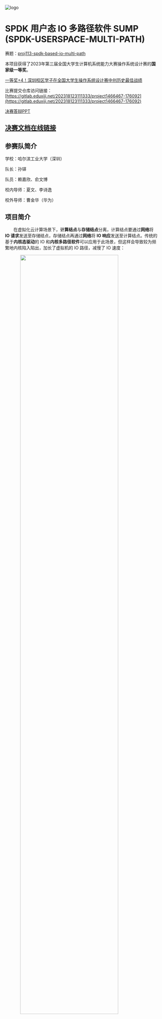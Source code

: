 ![logo](assets/logo.jpg)

# SPDK 用户态 IO 多路径软件 SUMP (SPDK-USERSPACE-MULTI-PATH)

赛题：[proj113-spdk-based-io-multi-path](https://github.com/oscomp/proj113-spdk-based-io-multi-path)

本项目获得了2023年第三届全国大学生计算机系统能力大赛操作系统设计赛的**国家级一等奖**。

[一等奖+4！深圳校区学子在全国大学生操作系统设计赛中创历史最佳战绩](https://www.hitsz.edu.cn/article/view/id-142937.html)

比赛提交仓库访问链接：[https://gitlab.eduxiji.net/202318123111333/project1466467-176092](https://gitlab.eduxiji.net/202318123111333/project1466467-176092)

[决赛答辩PPT](./决赛答辩PPT.pptx)

## [决赛文档在线链接](https://bugmaker-proj113.gitee.io)

## 参赛队简介

学校：哈尔滨工业大学（深圳）

队长：孙铎

队员：赖嘉欣、俞文博

校内导师：夏文、李诗逸

校外导师：曹金华（华为）

## 项目简介

&nbsp;&nbsp;&nbsp;&nbsp;&nbsp;&nbsp;&nbsp;在虚拟化云计算场景下，**计算结点**与**存储结点**分离，计算结点要通过**网络**将 **IO 请求**发送至存储结点，存储结点再通过**网络**将 **IO 响应**发送至计算结点。传统的基于**内核态驱动**的 IO 和**内核多路径软件**可以应用于此场景，但这样会导致较为频繁地内核陷入陷出，加长了虚拟机的 IO 路径，减慢了 IO 速度：

<img src="assets/blank.png" width="10%" height="0"/><img src="assets/fig1-传统内核多路径.png" width="80%" />

<img src="assets/blank.png" width="40%" height="0"/>图1 传统内核多路径的方案

&nbsp;&nbsp;&nbsp;&nbsp;&nbsp;&nbsp;&nbsp;为了提升计算结点虚拟机的 IO 性能，虚拟机 IO 通常会经过**用户态组件 SPDK** 处理，也就是使用 **Vhost-user 协议**，绕过主机内核。一方面，这种方式**缩短了虚拟机 IO 路径**，减少了 **CPU 陷入陷出**；另一方面，IO 不经过 Linux 内核，也就无法使用 Linux 内核提供的 **IO 多路径**方案。

&nbsp;&nbsp;&nbsp;&nbsp;&nbsp;&nbsp;&nbsp;将上述场景具体一点来讲，在存储结点，可以使用 **SPDK NVMe-oF Target** 提供远程的 IO 功能，在计算结点，可以使用 **QEMU 以及 SPDK Vhost Target** 为虚拟机处理 IO，其中 SPDK Vhost Target 既作为半虚拟化 QEMU 进行磁盘 IO 的后端，又负责连接远程存储结点的 SPDK NVMe-oF Target，如图2所示：

<img src="assets/blank.png" width="10%" height="0"/><img src="assets/fig2-mp1.png" width="80%" />

<img src="assets/blank.png" width="40%" height="0"/>图2 SPDK 原生无多路径的方案

&nbsp;&nbsp;&nbsp;&nbsp;&nbsp;&nbsp;&nbsp;在这样的场景下，用户态 SPDK 驱动**无法使用 Linux 内核的多路径方案**来管理多条 IO 路径，并且原生的 SPDK 应用规定计算结点与存储结点的同一块磁盘**只能连接一条路径**，这容易出现单条路径故障导致 IO 彻底断开等问题，不能保证**高可用性**，也容易出现单条路径带宽受限的情况等问题，不能保证**高效性**。基于此，本项目计划开发一个 **SPDK 用户态多路径软件**，模仿 Linux 内核的多路径方案，在这种虚拟化云计算场景下管理多条 IO 路径，从而既能利用 **SPDK 用户态驱动**提高 IO 效率，又能通过**多路径软件**管理提高 IO 路径**可用性**和**可靠性**。

&nbsp;&nbsp;&nbsp;&nbsp;&nbsp;&nbsp;&nbsp;我们的实现方案可以简要概括为：通过**劫持动态链接库**的方式，在**无侵入、不修改 SPDK 原本代码**的基础上，为 SPDK 扩展一个**用户态多路径组件**，这个模块依然运行在用户态下，**拦截 SPDK 原生组件创建的远程 IO 路径**，并将其统一管理，聚合成一条高效可靠的路径，再提供给 SPDK 原生模块，让其像使用原生 IO 路径一样的方式使用这条聚合多路径，并再在此基础上进一步开发，实现**故障处理、负载均衡**等多路径功能，如图3所示。

<img src="assets/blank.png" width="10%" height="0"/><img src="assets/fig3-mp2.png" width="80%" />

<img src="assets/blank.png" width="40%" height="0"/>图3 注入本项目多路径模块的方案

&nbsp;&nbsp;&nbsp;&nbsp;&nbsp;&nbsp;&nbsp;我们在初赛阶段实现了路径聚合和部分故障处理的功能，可以将连接同一物理磁盘的多条冗余路径聚合成为一条路径。经过测试，我们发现 SUMP 能将 4 条冗余**路径聚合**成 1 条可靠的路径，在带宽受限（10MBps）的场景下，多路径的性能可以达到**单路径性能的 4 倍**，如下图所示：

<img src="assets/blank.png" width="25%" height="0"/><img src="assets/fig4-单多路径10MBps限速对比.png" width="50%" />

<img src="assets/blank.png" width="42%" height="0"/>图4 单路径与多路径速度对比

&nbsp;&nbsp;&nbsp;&nbsp;&nbsp;&nbsp;&nbsp;我们在**决赛阶段**重点实现了**故障处理**的功能，在单条链路出现故障时，多路径模块能进行**故障切换**，继续通过其他路径提供可靠的 IO，当故障链路径重连时，多路径模块还能进行**故障恢复**，而单路径并不具备这样的功能，在出现故障时只能**被迫中断 IO**：

<img src="assets/blank.png" width="25%" height="0"/><img src="assets/fig5-单多路径故障处理对比10Mbps限速.png" width="50%" />

<img src="assets/blank.png" width="42%" height="0"/>图5 单路径与多路径故障处理对比

&nbsp;&nbsp;&nbsp;&nbsp;&nbsp;&nbsp;&nbsp;在**决赛阶段**，我们还重点实现了**负载均衡**的功能，包括**四种静态负载均衡算法**和**三种动态负载均衡算法**：

- 静态负载均衡算法
  - Round Robin：**轮询**各条路径
  - Random：**随机**选择一条路径
  - Hash：根据本次 IO 请求和**哈希**函数的计算结果选择一条路径
  - Weight：根据各条路径的**权重**选择一条路径
- 动态负载均衡算法
  - Service Time：选择**平均时延最小**的路径
  - Average Rate：选择**平均速度最大**的路径
  - Queue Length：选择**未处理 IO 数（IO 队列深度）最小**的路径

&nbsp;&nbsp;&nbsp;&nbsp;&nbsp;&nbsp;&nbsp;在带宽受限、4 条路径带宽不均衡（1MBps、1MBps、100MBps、100MBps）的场景下，各负载均衡算法的 IO 速度如下图所示，其中**动态**负载均衡的效果远好于**静态**负载均衡，且**队列深度动态负载均衡算法**的表现最佳：

<img src="assets/blank.png" width="25%" height="0"/><img src="assets/fig6-多路径负载均衡1-1-100-100MBps限速.png" width="50%" />

<img src="assets/blank.png" width="40%" height="0"/>图6 多路径静态与动态负载均衡算法对比

&nbsp;&nbsp;&nbsp;&nbsp;&nbsp;&nbsp;&nbsp;上述场景均以 NVMe-oF 存储网络协议为例，而我们的用户态多路径模块还可以对接 **iSCSI 存储网络协议**，这也是**传统内核多路径软件**的重要应用场景。在**决赛阶段**，我们使用同样的 **NVMe 磁盘**、同样的 **iSCSI 存储网络协议**、同样的队列深度**负载均衡算法**、同样带宽受限的 **4 条路径不均衡路径**和同样的 IO 规模，对比测试了用户态与内核态多路径的性能，我们的用户态多路径相较于内核态，可以有 30% 左右的性能提升：

<img src="assets/blank.png" width="25%" height="0"/><img src="assets/fig7-用户态内核态对比1-1-100-100MBps限速.png" width="50%" />

<img src="assets/blank.png" width="38%" height="0"/>图7 用户态与内核态多路径负载均衡速度对比

本项目的**特点、先进性和创新性**在于：

- 赛题来源于**存储区域网络**和**虚拟化应用**等场景，适用于云计算中**半虚拟化、计算结点与存储结点分离**的场景，这是真实应用在企业后端的架构
- 基于 SPDK **用户态高效 IO 驱动**，开发出**此前未有**的 SPDK 用户态通用多路径软件，实现**从零到一**的突破
- 通过贴合 SPDK 框架的设计和开发，减少多路径额外的性能开销，取得了相较于 **SPDK 原生单路径和传统 Linux 内核态多路径软件**的性能优势（如图4、图5以及图7所示）
- 聚合**用户态驱动下的多条冗余 IO 路径**，继承了 SPDK 用户态 IO 的先进性，又开创了必要的用户态多路径**故障处理**和**负载均衡**，实现了真正的**用户态 IO 高可用和高性能**
- 通过**劫持动态链接库**的方式，为 SPDK 动态地扩展一个模块，实现**零侵入式开发**，而不是侵入 SPDK 修改源码
- 具有**通用多路径软件**的**所有标准功能**，支持**冗余屏蔽**、**故障处理**、**静态负载均衡**和**动态负载均衡**
- 在 **SPDK 块设备抽象层**开发多路径模块，减少与具体协议和应用的**耦合**性，上层可对接 **QEMU** 半虚拟化、**NBD(Network Block Device)** 等应用，下层可对接 **iSCSI** 和 **NVMe-oF** 等存储网络协议

本项目的**难点**在于：

- 需要有**操作系统的虚拟化、存储网络和多路径等**相关背景知识，这是我们项目团队之前未曾接触过的，为此我们进行了较多的调研和学习，才更好地理解了 SPDK 对 **Vhost-user 协议**的实现，理解**半虚拟化** IO 和**用户态驱动** IO 的处理方式
- 需要在**SPDK 用户态操作系统存储驱动框架**的基础上开发，这不同于传统的**基于 Linux 内核态驱动的开发模式**，需要对 **SPDK 编程规范**有较多的了解，理清 SPDK 下发 IO、处理 IO、响应 IO、返回 IO 的一系列流程，还需要学习好其中涉及到的 `bdev`、`io_channel`、`io_device` 等数据结构，深入理解 SPDK 对于 IO 的封装，寻找到了其中可以优化利用的部分，才能编写出符合 SPDK 框架环境的代码
- SPDK 项目的代码量巨大（超过**300万行**），并且仍处于社区开发中，甚至存在一些**代码漏洞**，如**空指针**、**UAF** (Use After Free) 和泛型指针 `void*` 导致的**越界访问**等。我们的工作不仅仅是调用 SPDK 的接口来开发存储相关的软件，而是**为 SPDK 新增其原本没有的功能**，需要深刻理解 SPDK 代码中的具体细节，直面 SPDK 本身存在的漏洞，乃至经常使用 **gdb 工具**调试程序和内核转储文件，代码调试周期长，开发难度大

## 完成情况

依据原赛题描述，目标和我们的完成情况如下：

|目标|完成情况|主要工作
|-|-|-|
|【基本特征 - 初赛工作】支持屏蔽冗余路径。<br/>主机与存储通过多条链路相连，对于同一块磁盘，<br/>不同的链路均会呈现出一个磁盘设备，出现冗余，<br/>因此多路径软件需要支持冗余屏蔽功能，对用户呈现一个可用的磁盘设备。|基本完成|1. 劫持 `spdk_bdev_register` 函数，拦截上报的 `bdev` <br/>2. 基于 `TAILQ` 建立二级 `bdev` 队列，聚合 `uuid` 相同的 `bdev`<br>3. 基于 `TAILQ` 建立 `io_channel` 队列，组织起冗余 IO 路径<br>4. 向上级呈现统一的多路径 `bdev`，遵循其接口标准|
|【基本特征 - 初赛工作】支持路径选择。<br/>自动选择一条可用路径下发 IO。| 基本完成|1. 拦截上层下发的 `bdev_io`，提取多路径 `bdev` 的上下文<br/>2. 在检测到 IO 任务时遍历 `TAILQ` 块设备队列，将块设备对应的 IO 路径加入到 `TAILQ` 路径队列中<br/>3. 在 IO 任务请求提交时，从 `TAILQ` 路径队列中选择一条 `io_channel` 下发|
|【基本特征 - 初赛工作和**决赛工作**】支持故障切换和恢复。<br/>当多路径软件检测到路径故障时，自动将 IO 切换到可用路径；<br/>当多路径软件检测到路径恢复后，自动将路径添加到可用路径列表。|基本完成|1. 通过 SPDK 的接口检测 IO 任务是否成功，若失败则放弃这条 `io_channel`，并重新选择路径下发 IO<br/> 2. 定期对被放弃的 `io_channel` 进行用例测试，若能成功完成 IO 任务，则重新启用这条路径|
|【基本特征 - **决赛工作**】支持负载均衡。<br/>主机与存储之间通过多条 IO 路径相连，IO 可同时通过多条路径一起下发。|基本完成|1. 接收到一批 IO 请求时，循环遍历所有可用 `io_channel`，轮流选择下发 IO<br/>2. 以不同的切换速度遍历各 IO 路径，尝试寻找到最佳切换频率|
|【进阶特性 - **决赛工作**】负载均衡场景下，支持不同的负载均衡算法，如 round_robin 等。|基本完成|1. 实现了4种静态负载算法（Round Robin、Random、Hash、Weight）<br/>2. 实现了3种动态负载均衡算法（Service Time、Average Rate、Queue Length）|
|【进阶特性 - **决赛工作**】支持最优路径选择。<br/>自动选择一条最优路径下发 IO。|大致完成|每次选择负载均衡效果最佳的路径|

## 仓库结构介绍

```plain
├── assets ------------------------------ 仓库 README.md 相关图片
├── docs -------------------------------- 项目文档（使用 docsify 生成）
│   ├── assets                    
│   ├── index.html                    
│   └── README.md                   
├── iscsi ------------------------------- iscsi模块
├── Makefile ---------------------------- 多路径软件编译运行的 Makefile
├── nvme -------------------------------- nvme模块
├── nvmf -------------------------------- nvmf模块
├── README.md --------------------------- 项目及仓库介绍文件
├── scripts                   
│   ├── kill.sh ------------------------- 根据目录杀死进程
│   ├── port_limit.sh ------------------- 端口限速脚本
│   ├── stop.sh ------------------------- 结束运行脚本
│   ├── target.sh ----------------------- 存储端运行脚本
│   └── vhost.sh ------------------------ 主机端运行脚本
├── sump.c ------------------------------ 多路径软件主文件
├── sump_ctrl.c ------------------------- 多路径软件控制面代码
├── sump_data.c ------------------------- 多路径软件数据面代码
├── sump.h ------------------------------ 多路径软件主头文件
├── sump_spdk.h ------------------------- 与 SPDK 相关的结构体、宏定义等
├── sump_util.c ------------------------- 工具函数
└── 决赛文档（建议通过文档在线链接访问）.pdf
```
